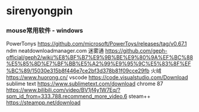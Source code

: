 # sirenyongpin
### mouse常用软件 - windows 
PowerTonys https://github.com/microsoft/PowerToys/releases/tag/v0.67.1
ndm neatdownloadmanager.com
迷雾通 https://github.com/geph-official/geph2/wiki/%E8%BF%B7%E9%9B%BE%E9%80%9A%EF%BC%88%E5%85%8D%E7%BF%BB%E5%A2%99%E9%95%9C%E5%83%8F%EF%BC%89/15030e315b8f446e7ce2bf3d378b81f09cce29fb
火绒 https://www.huorong.cn/
vscode https://code.visualstudio.com/Download
sublime text https://www.sublimetext.com/download
chrome 87 https://www.bilibili.com/video/BV1jf4y1W7Eq/?spm_id_from=333.788.recommend_more_video.6
steam++ https://steampp.net/download
